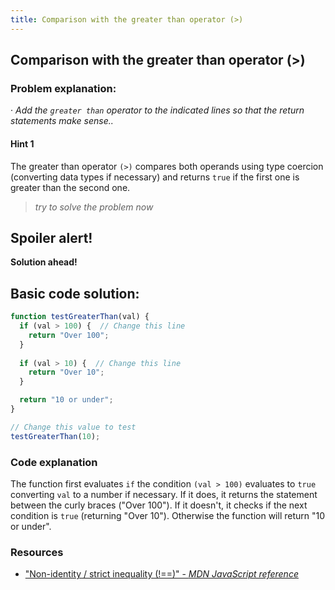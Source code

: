 ```yaml
---
title: Comparison with the greater than operator (>)
---
```

## Comparison with the greater than operator (>)


### Problem explanation:
· _Add the `greater than` operator to the indicated lines so that the return statements make sense.._

#### Hint 1
The greater than operator `(>)` compares both operands using type coercion (converting data types if necessary) and returns `true` if the first one is greater than the second one.
> _try to solve the problem now_
> 

## Spoiler alert!

**Solution ahead!**

## Basic code solution:

```javascript
function testGreaterThan(val) {
  if (val > 100) {  // Change this line
    return "Over 100";
  }
  
  if (val > 10) {  // Change this line
    return "Over 10";
  }

  return "10 or under";
}

// Change this value to test
testGreaterThan(10);
```

### Code explanation
The function first evaluates `if` the condition `(val > 100)` evaluates to `true` converting `val` to a number if necessary. If it does, it returns the statement between the curly braces ("Over 100"). If it doesn't, it checks if the next condition is `true` (returning "Over 10"). Otherwise the function will return "10 or under".
### Resources

- ["Non-identity / strict inequality (!==)" - *MDN JavaScript reference*](https://developer.mozilla.org/en-US/docs/Web/JavaScript/Reference/Operators/Comparison_Operators#Non-identity_strict_inequality_(!))
<!--stackedit_data:
eyJoaXN0b3J5IjpbLTc1MDU4ODQ3MCwyOTgwMDI1MTksOTk4MD
g1OTI3LC0xMzM3MjcwNTg2LC0xNTA4OTEyMzE0LC03NzQyMTAy
MzIsLTIwMzA0NzE5MjksNTQyNDczMjU4LDE3NTg0ODE5MjJdfQ
==
-->